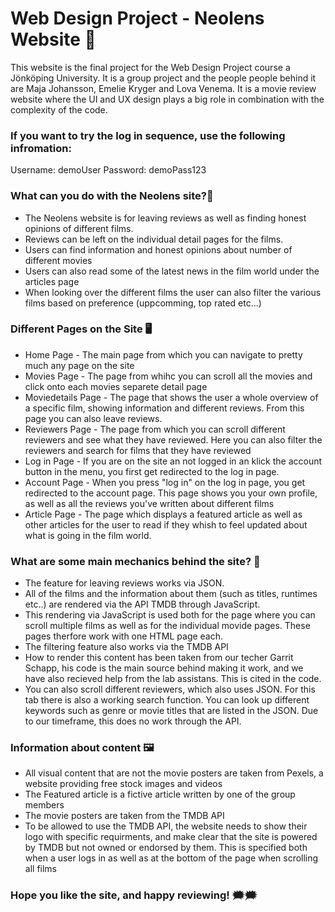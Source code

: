 # Web Design Project - Neolens Website 🥳

This website is the final project for the Web Design Project course a Jönköping University. It is a group project 
and the people people behind it are Maja Johansson, Emelie Kryger and Lova Venema. It is a movie review website where 
the UI and UX design plays a big role in combination with the complexity of the code.

### If you want to try the log in sequence, use the following infromation:
Username: demoUser
Password: demoPass123

### What can you do with the Neolens site?🎥
* The Neolens website is for leaving reviews as well as finding honest opinions of different films. 
* Reviews can be left on the individual detail pages for the films.
* Users can find information and honest opinions about number of different movies
* Users can also read some of the latest news in the film world under the articles page
* When looking over the different films the user can also filter the various films based on preference (uppcomming, top rated etc...)

### Different Pages on the Site 🖥
* Home Page - The main page from which you can navigate to pretty much any page on the site
* Movies Page - The page from whihc you can scroll all the movies and click onto each movies separete detail page
* Moviedetails Page - The page that shows the user a whole overview of a specific film, showing information and different reviews.
  From this page you can also leave reviews.
* Reviewers Page - The page from which you can scroll different reviewers and see what they have reviewed. Here you can also filter the
  reviewers and search for films that they have reviewed
* Log in Page - If you are on the site an not logged in an klick the account button in the menu, you first get redirected to the log in page.
* Account Page - When you press "log in" on the log in page, you get redirected to the account page. This page shows you your own profile, as
  well as all the reviews you've written about different films
* Article Page - The page which displays a featured article as well as other articles for the user to read if they whish to feel updated about
  what is going in the film world.
  
### What are some main mechanics behind the site? 🦿
* The feature for leaving reviews works via JSON.
* All of the films and the information about them (such as titles, runtimes etc..) are rendered via the API TMDB through JavaScript.
* This rendering via JavaScript is used both for the page where you can scroll multiple films as well as for the individual movide pages.
  These pages therfore work with one HTML page each.
* The filtering feature also works via the TMDB API
* How to render this content has been taken from our techer Garrit Schapp, his code is the main source behind making it work, and we have also recieved
  help from the lab assistans. This is cited in the code. 
* You can also scroll different reviewers, which also uses JSON. For this tab there is also a working search function. You can look up different keywords
  such as genre or movie titles that are listed in the JSON. Due to our timeframe, this does no work through the API.

### Information about content 🖼
* All visual content that are not the movie posters are taken from Pexels, a website providing free stock images and videos
* The Featured article is a fictive article written by one of the group members
* The movie posters are taken from the TMDB API
* To be allowed to use the TMDB API, the website needs to show their logo with specific requirments, and make clear that the site is powered
    by TMDB but not owned or endorsed by them. This is specified both when a user logs in as well as at the bottom of the page when scrolling all films

### Hope you like the site, and happy reviewing! 🗯🗯
